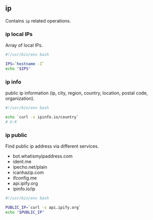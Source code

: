 ## ip

Contains `ip` related operations.

### ip local IPs

Array of local IPs.

```bash
#!/usr/bin/env bash

IPS=`hostname -I`
echo "$IPS"
```

### ip info

public ip information (ip, city, region, country, location, postal code, organization).

```bash
#!/usr/bin/env bash

echo `curl -s ipinfo.io/country`
# U.K
```

### ip public

Find public ip address via different services.

- bot.whatismyipaddress.com
- ident.me
- ipecho.net/plain
- icanhazip.com
- ifconfig.me
- api.ipify.org
- ipinfo.io/ip

```bash
#!/usr/bin/env bash

PUBLIC_IP=`curl -s api.ipify.org`
echo "$PUBLIC_IP"
```
